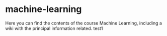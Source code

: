 # machine-learning

Here you can find the contents of the course Machine Learning, including a wiki with the principal information related.
test1
